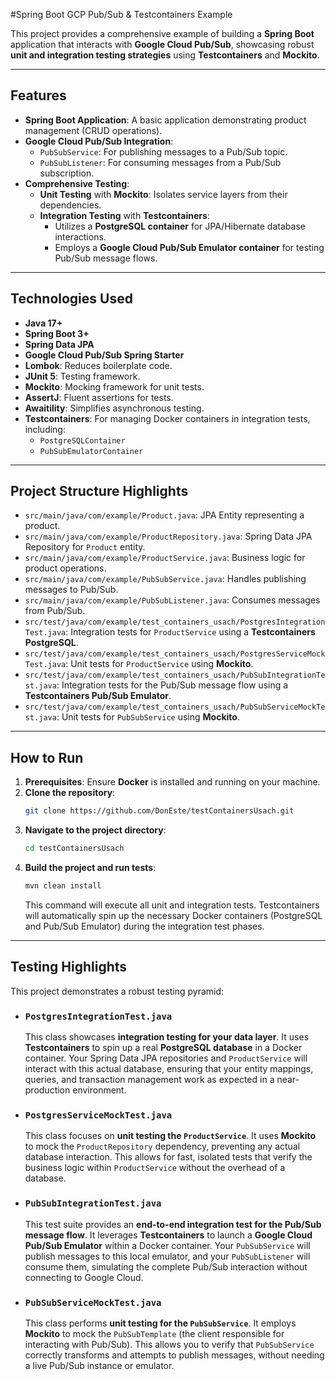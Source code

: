  #Spring Boot GCP Pub/Sub & Testcontainers Example

This project provides a comprehensive example of building a **Spring Boot** application that interacts with **Google Cloud Pub/Sub**, showcasing robust **unit and integration testing strategies** using **Testcontainers** and **Mockito**.

---

## Features

* **Spring Boot Application**: A basic application demonstrating product management (CRUD operations).
* **Google Cloud Pub/Sub Integration**:
    * `PubSubService`: For publishing messages to a Pub/Sub topic.
    * `PubSubListener`: For consuming messages from a Pub/Sub subscription.
* **Comprehensive Testing**:
    * **Unit Testing** with **Mockito**: Isolates service layers from their dependencies.
    * **Integration Testing** with **Testcontainers**:
        * Utilizes a **PostgreSQL container** for JPA/Hibernate database interactions.
        * Employs a **Google Cloud Pub/Sub Emulator container** for testing Pub/Sub message flows.

---

## Technologies Used

* **Java 17+**
* **Spring Boot 3+**
* **Spring Data JPA**
* **Google Cloud Pub/Sub Spring Starter**
* **Lombok**: Reduces boilerplate code.
* **JUnit 5**: Testing framework.
* **Mockito**: Mocking framework for unit tests.
* **AssertJ**: Fluent assertions for tests.
* **Awaitility**: Simplifies asynchronous testing.
* **Testcontainers**: For managing Docker containers in integration tests, including:
    * `PostgreSQLContainer`
    * `PubSubEmulatorContainer`

---

## Project Structure Highlights

* `src/main/java/com/example/Product.java`: JPA Entity representing a product.
* `src/main/java/com/example/ProductRepository.java`: Spring Data JPA Repository for `Product` entity.
* `src/main/java/com/example/ProductService.java`: Business logic for product operations.
* `src/main/java/com/example/PubSubService.java`: Handles publishing messages to Pub/Sub.
* `src/main/java/com/example/PubSubListener.java`: Consumes messages from Pub/Sub.
* `src/test/java/com/example/test_containers_usach/PostgresIntegrationTest.java`: Integration tests for `ProductService` using a **Testcontainers PostgreSQL**.
* `src/test/java/com/example/test_containers_usach/PostgresServiceMockTest.java`: Unit tests for `ProductService` using **Mockito**.
* `src/test/java/com/example/test_containers_usach/PubSubIntegrationTest.java`: Integration tests for the Pub/Sub message flow using a **Testcontainers Pub/Sub Emulator**.
* `src/test/java/com/example/test_containers_usach/PubSubServiceMockTest.java`: Unit tests for `PubSubService` using **Mockito**.

---

## How to Run

1.  **Prerequisites**: Ensure **Docker** is installed and running on your machine.
2.  **Clone the repository**:
    ```bash
    git clone https://github.com/DonEste/testContainersUsach.git
    ```
3.  **Navigate to the project directory**:
    ```bash
    cd testContainersUsach
    ```
4.  **Build the project and run tests**:
    ```bash
    mvn clean install
    ```
    This command will execute all unit and integration tests. Testcontainers will automatically spin up the necessary Docker containers (PostgreSQL and Pub/Sub Emulator) during the integration test phases.

---

## Testing Highlights

This project demonstrates a robust testing pyramid:

* ### `PostgresIntegrationTest.java`
    This class showcases **integration testing for your data layer**. It uses **Testcontainers** to spin up a real **PostgreSQL database** in a Docker container. Your Spring Data JPA repositories and `ProductService` will interact with this actual database, ensuring that your entity mappings, queries, and transaction management work as expected in a near-production environment.

* ### `PostgresServiceMockTest.java`
    This class focuses on **unit testing the `ProductService`**. It uses **Mockito** to mock the `ProductRepository` dependency, preventing any actual database interaction. This allows for fast, isolated tests that verify the business logic within `ProductService` without the overhead of a database.

* ### `PubSubIntegrationTest.java`
    This test suite provides an **end-to-end integration test for the Pub/Sub message flow**. It leverages **Testcontainers** to launch a **Google Cloud Pub/Sub Emulator** within a Docker container. Your `PubSubService` will publish messages to this local emulator, and your `PubSubListener` will consume them, simulating the complete Pub/Sub interaction without connecting to Google Cloud.

* ### `PubSubServiceMockTest.java`
    This class performs **unit testing for the `PubSubService`**. It employs **Mockito** to mock the `PubSubTemplate` (the client responsible for interacting with Pub/Sub). This allows you to verify that `PubSubService` correctly transforms and attempts to publish messages, without needing a live Pub/Sub instance or emulator.